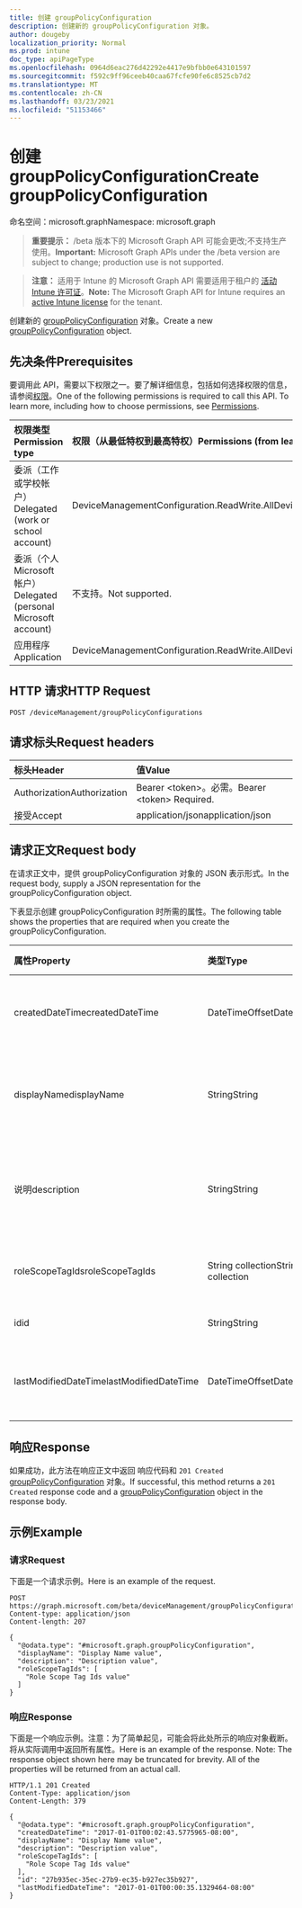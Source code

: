 ```yaml
---
title: 创建 groupPolicyConfiguration
description: 创建新的 groupPolicyConfiguration 对象。
author: dougeby
localization_priority: Normal
ms.prod: intune
doc_type: apiPageType
ms.openlocfilehash: 0964d6eac276d42292e4417e9bfbb0e643101597
ms.sourcegitcommit: f592c9ff96ceeb40caa67fcfe90fe6c8525cb7d2
ms.translationtype: MT
ms.contentlocale: zh-CN
ms.lasthandoff: 03/23/2021
ms.locfileid: "51153466"
---
```

# <a name="create-grouppolicyconfiguration"></a><span data-ttu-id="32e50-103">创建 groupPolicyConfiguration</span><span class="sxs-lookup"><span data-stu-id="32e50-103">Create groupPolicyConfiguration</span></span>

<span data-ttu-id="32e50-104">命名空间：microsoft.graph</span><span class="sxs-lookup"><span data-stu-id="32e50-104">Namespace: microsoft.graph</span></span>

> <span data-ttu-id="32e50-105">**重要提示：** /beta 版本下的 Microsoft Graph API 可能会更改;不支持生产使用。</span><span class="sxs-lookup"><span data-stu-id="32e50-105">**Important:** Microsoft Graph APIs under the /beta version are subject to change; production use is not supported.</span></span>

> <span data-ttu-id="32e50-106">**注意：** 适用于 Intune 的 Microsoft Graph API 需要适用于租户的 [活动 Intune 许可证](https://go.microsoft.com/fwlink/?linkid=839381)。</span><span class="sxs-lookup"><span data-stu-id="32e50-106">**Note:** The Microsoft Graph API for Intune requires an [active Intune license](https://go.microsoft.com/fwlink/?linkid=839381) for the tenant.</span></span>

<span data-ttu-id="32e50-107">创建新的 [groupPolicyConfiguration](../resources/intune-grouppolicy-grouppolicyconfiguration.md) 对象。</span><span class="sxs-lookup"><span data-stu-id="32e50-107">Create a new [groupPolicyConfiguration](../resources/intune-grouppolicy-grouppolicyconfiguration.md) object.</span></span>

## <a name="prerequisites"></a><span data-ttu-id="32e50-108">先决条件</span><span class="sxs-lookup"><span data-stu-id="32e50-108">Prerequisites</span></span>
<span data-ttu-id="32e50-p101">要调用此 API，需要以下权限之一。要了解详细信息，包括如何选择权限的信息，请参阅[权限](/graph/permissions-reference)。</span><span class="sxs-lookup"><span data-stu-id="32e50-p101">One of the following permissions is required to call this API. To learn more, including how to choose permissions, see [Permissions](/graph/permissions-reference).</span></span>

|<span data-ttu-id="32e50-111">权限类型</span><span class="sxs-lookup"><span data-stu-id="32e50-111">Permission type</span></span>|<span data-ttu-id="32e50-112">权限（从最低特权到最高特权）</span><span class="sxs-lookup"><span data-stu-id="32e50-112">Permissions (from least to most privileged)</span></span>|
|:---|:---|
|<span data-ttu-id="32e50-113">委派（工作或学校帐户）</span><span class="sxs-lookup"><span data-stu-id="32e50-113">Delegated (work or school account)</span></span>|<span data-ttu-id="32e50-114">DeviceManagementConfiguration.ReadWrite.All</span><span class="sxs-lookup"><span data-stu-id="32e50-114">DeviceManagementConfiguration.ReadWrite.All</span></span>|
|<span data-ttu-id="32e50-115">委派（个人 Microsoft 帐户）</span><span class="sxs-lookup"><span data-stu-id="32e50-115">Delegated (personal Microsoft account)</span></span>|<span data-ttu-id="32e50-116">不支持。</span><span class="sxs-lookup"><span data-stu-id="32e50-116">Not supported.</span></span>|
|<span data-ttu-id="32e50-117">应用程序</span><span class="sxs-lookup"><span data-stu-id="32e50-117">Application</span></span>|<span data-ttu-id="32e50-118">DeviceManagementConfiguration.ReadWrite.All</span><span class="sxs-lookup"><span data-stu-id="32e50-118">DeviceManagementConfiguration.ReadWrite.All</span></span>|

## <a name="http-request"></a><span data-ttu-id="32e50-119">HTTP 请求</span><span class="sxs-lookup"><span data-stu-id="32e50-119">HTTP Request</span></span>
<!-- {
  "blockType": "ignored"
}
-->
``` http
POST /deviceManagement/groupPolicyConfigurations
```

## <a name="request-headers"></a><span data-ttu-id="32e50-120">请求标头</span><span class="sxs-lookup"><span data-stu-id="32e50-120">Request headers</span></span>
|<span data-ttu-id="32e50-121">标头</span><span class="sxs-lookup"><span data-stu-id="32e50-121">Header</span></span>|<span data-ttu-id="32e50-122">值</span><span class="sxs-lookup"><span data-stu-id="32e50-122">Value</span></span>|
|:---|:---|
|<span data-ttu-id="32e50-123">Authorization</span><span class="sxs-lookup"><span data-stu-id="32e50-123">Authorization</span></span>|<span data-ttu-id="32e50-124">Bearer &lt;token&gt;。必需。</span><span class="sxs-lookup"><span data-stu-id="32e50-124">Bearer &lt;token&gt; Required.</span></span>|
|<span data-ttu-id="32e50-125">接受</span><span class="sxs-lookup"><span data-stu-id="32e50-125">Accept</span></span>|<span data-ttu-id="32e50-126">application/json</span><span class="sxs-lookup"><span data-stu-id="32e50-126">application/json</span></span>|

## <a name="request-body"></a><span data-ttu-id="32e50-127">请求正文</span><span class="sxs-lookup"><span data-stu-id="32e50-127">Request body</span></span>
<span data-ttu-id="32e50-128">在请求正文中，提供 groupPolicyConfiguration 对象的 JSON 表示形式。</span><span class="sxs-lookup"><span data-stu-id="32e50-128">In the request body, supply a JSON representation for the groupPolicyConfiguration object.</span></span>

<span data-ttu-id="32e50-129">下表显示创建 groupPolicyConfiguration 时所需的属性。</span><span class="sxs-lookup"><span data-stu-id="32e50-129">The following table shows the properties that are required when you create the groupPolicyConfiguration.</span></span>

|<span data-ttu-id="32e50-130">属性</span><span class="sxs-lookup"><span data-stu-id="32e50-130">Property</span></span>|<span data-ttu-id="32e50-131">类型</span><span class="sxs-lookup"><span data-stu-id="32e50-131">Type</span></span>|<span data-ttu-id="32e50-132">说明</span><span class="sxs-lookup"><span data-stu-id="32e50-132">Description</span></span>|
|:---|:---|:---|
|<span data-ttu-id="32e50-133">createdDateTime</span><span class="sxs-lookup"><span data-stu-id="32e50-133">createdDateTime</span></span>|<span data-ttu-id="32e50-134">DateTimeOffset</span><span class="sxs-lookup"><span data-stu-id="32e50-134">DateTimeOffset</span></span>|<span data-ttu-id="32e50-135">对象的创建日期和时间。</span><span class="sxs-lookup"><span data-stu-id="32e50-135">The date and time the object was created.</span></span>|
|<span data-ttu-id="32e50-136">displayName</span><span class="sxs-lookup"><span data-stu-id="32e50-136">displayName</span></span>|<span data-ttu-id="32e50-137">String</span><span class="sxs-lookup"><span data-stu-id="32e50-137">String</span></span>|<span data-ttu-id="32e50-138">用户为资源对象提供的名称。</span><span class="sxs-lookup"><span data-stu-id="32e50-138">User provided name for the resource object.</span></span>|
|<span data-ttu-id="32e50-139">说明</span><span class="sxs-lookup"><span data-stu-id="32e50-139">description</span></span>|<span data-ttu-id="32e50-140">String</span><span class="sxs-lookup"><span data-stu-id="32e50-140">String</span></span>|<span data-ttu-id="32e50-141">用户提供了资源对象的说明。</span><span class="sxs-lookup"><span data-stu-id="32e50-141">User provided description for the resource object.</span></span>|
|<span data-ttu-id="32e50-142">roleScopeTagIds</span><span class="sxs-lookup"><span data-stu-id="32e50-142">roleScopeTagIds</span></span>|<span data-ttu-id="32e50-143">String collection</span><span class="sxs-lookup"><span data-stu-id="32e50-143">String collection</span></span>|<span data-ttu-id="32e50-144">配置的范围标记列表。</span><span class="sxs-lookup"><span data-stu-id="32e50-144">The list of scope tags for the configuration.</span></span>|
|<span data-ttu-id="32e50-145">id</span><span class="sxs-lookup"><span data-stu-id="32e50-145">id</span></span>|<span data-ttu-id="32e50-146">String</span><span class="sxs-lookup"><span data-stu-id="32e50-146">String</span></span>|<span data-ttu-id="32e50-147">实体的键。</span><span class="sxs-lookup"><span data-stu-id="32e50-147">Key of the entity.</span></span>|
|<span data-ttu-id="32e50-148">lastModifiedDateTime</span><span class="sxs-lookup"><span data-stu-id="32e50-148">lastModifiedDateTime</span></span>|<span data-ttu-id="32e50-149">DateTimeOffset</span><span class="sxs-lookup"><span data-stu-id="32e50-149">DateTimeOffset</span></span>|<span data-ttu-id="32e50-150">上次修改实体的日期和时间。</span><span class="sxs-lookup"><span data-stu-id="32e50-150">The date and time the entity was last modified.</span></span>|



## <a name="response"></a><span data-ttu-id="32e50-151">响应</span><span class="sxs-lookup"><span data-stu-id="32e50-151">Response</span></span>
<span data-ttu-id="32e50-152">如果成功，此方法在响应正文中返回 响应代码和 `201 Created` [groupPolicyConfiguration](../resources/intune-grouppolicy-grouppolicyconfiguration.md) 对象。</span><span class="sxs-lookup"><span data-stu-id="32e50-152">If successful, this method returns a `201 Created` response code and a [groupPolicyConfiguration](../resources/intune-grouppolicy-grouppolicyconfiguration.md) object in the response body.</span></span>

## <a name="example"></a><span data-ttu-id="32e50-153">示例</span><span class="sxs-lookup"><span data-stu-id="32e50-153">Example</span></span>

### <a name="request"></a><span data-ttu-id="32e50-154">请求</span><span class="sxs-lookup"><span data-stu-id="32e50-154">Request</span></span>
<span data-ttu-id="32e50-155">下面是一个请求示例。</span><span class="sxs-lookup"><span data-stu-id="32e50-155">Here is an example of the request.</span></span>
``` http
POST https://graph.microsoft.com/beta/deviceManagement/groupPolicyConfigurations
Content-type: application/json
Content-length: 207

{
  "@odata.type": "#microsoft.graph.groupPolicyConfiguration",
  "displayName": "Display Name value",
  "description": "Description value",
  "roleScopeTagIds": [
    "Role Scope Tag Ids value"
  ]
}
```

### <a name="response"></a><span data-ttu-id="32e50-156">响应</span><span class="sxs-lookup"><span data-stu-id="32e50-156">Response</span></span>
<span data-ttu-id="32e50-p102">下面是一个响应示例。注意：为了简单起见，可能会将此处所示的响应对象截断。将从实际调用中返回所有属性。</span><span class="sxs-lookup"><span data-stu-id="32e50-p102">Here is an example of the response. Note: The response object shown here may be truncated for brevity. All of the properties will be returned from an actual call.</span></span>
``` http
HTTP/1.1 201 Created
Content-Type: application/json
Content-Length: 379

{
  "@odata.type": "#microsoft.graph.groupPolicyConfiguration",
  "createdDateTime": "2017-01-01T00:02:43.5775965-08:00",
  "displayName": "Display Name value",
  "description": "Description value",
  "roleScopeTagIds": [
    "Role Scope Tag Ids value"
  ],
  "id": "27b935ec-35ec-27b9-ec35-b927ec35b927",
  "lastModifiedDateTime": "2017-01-01T00:00:35.1329464-08:00"
}
```




